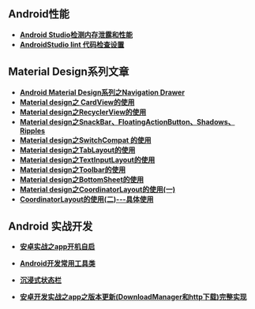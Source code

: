 ## Android性能  

* [**Android Studio检测内存泄露和性能**](https://github.com/zilianliuxue/AndroidStudy/blob/master/Android%E6%80%A7%E8%83%BD/Android%20Studio%E6%A3%80%E6%B5%8B%E5%86%85%E5%AD%98%E6%B3%84%E9%9C%B2%E5%92%8C%E6%80%A7%E8%83%BD.md)   
* [**AndroidStudio lint 代码检查设置**](https://github.com/zilianliuxue/AndroidStudy/blob/master/Android%E6%80%A7%E8%83%BD/AndroidStudio%20lint%20%E4%BB%A3%E7%A0%81%E6%A3%80%E6%9F%A5%E8%AE%BE%E7%BD%AE.md)

## Material Design系列文章

* [**Android Material Design系列之Navigation Drawer**](https://github.com/zilianliuxue/AndroidStudy/blob/master/Material%20design/Android%20Material%20Design%E7%B3%BB%E5%88%97%E4%B9%8BNavigation%20Drawer.md)
* [**Material design之 CardView的使用**](https://github.com/zilianliuxue/AndroidStudy/blob/master/Material%20design/Material%20design%E4%B9%8B%20CardView%E7%9A%84%E4%BD%BF%E7%94%A8.md)
* [**Material design之RecyclerView的使用**](https://github.com/zilianliuxue/AndroidStudy/blob/master/Material%20design/Material%20design%E4%B9%8BRecyclerView%E7%9A%84%E4%BD%BF%E7%94%A8.md)
* [**Material design之SnackBar、FloatingActionButton、Shadows、Ripples**](https://github.com/zilianliuxue/AndroidStudy/blob/master/Material%20design/Material%20design%E4%B9%8BSnackBar%E3%80%81FloatingActionButton%E3%80%81Shadows%E3%80%81Ripples.md)
* [**Material design之SwitchCompat 的使用**](https://github.com/zilianliuxue/AndroidStudy/blob/master/Material%20design/Material%20design%E4%B9%8BSwitchCompat%20%E7%9A%84%E4%BD%BF%E7%94%A8.md)
* [**Material design之TabLayout的使用**](https://github.com/zilianliuxue/AndroidStudy/blob/master/Material%20design/Material%20design%E4%B9%8BTabLayout%E7%9A%84%E4%BD%BF%E7%94%A8.md)
* [**Material design之TextInputLayout的使用**](https://github.com/zilianliuxue/AndroidStudy/blob/master/Material%20design/Material%20design%E4%B9%8BTextInputLayout%E7%9A%84%E4%BD%BF%E7%94%A8.md)
* [**Material design之Toolbar的使用**](https://github.com/zilianliuxue/AndroidStudy/blob/master/Material%20design/Material%20design%E4%B9%8BToolbar%E7%9A%84%E4%BD%BF%E7%94%A8.md)
* [**Material design之BottomSheet的使用**](https://github.com/zilianliuxue/AndroidStudy/blob/master/Material%20design/Material%20design%E4%B9%8BBottomSheet%E7%9A%84%E4%BD%BF%E7%94%A8.md)
* [**Material design之CoordinatorLayout的使用(一)**](https://github.com/zilianliuxue/AndroidStudy/blob/master/Material%20design/Material%20design%E4%B9%8BCoordinatorLayout%E7%9A%84%E4%BD%BF%E7%94%A8(%E4%B8%80).md)
* [**CoordinatorLayout的使用(二)---具体使用**](https://github.com/zilianliuxue/AndroidStudy/blob/master/Material%20design/CoordinatorLayout%E7%9A%84%E4%BD%BF%E7%94%A8(%E4%BA%8C)---%E5%85%B7%E4%BD%93%E4%BD%BF%E7%94%A8.md)

##  Android 实战开发

* [**安卓实战之app开机自启**](https://github.com/zilianliuxue/AndroidStudy/blob/master/Android%20%E5%AE%9E%E6%88%98%E5%BC%80%E5%8F%91/%E5%AE%89%E5%8D%93%E5%AE%9E%E6%88%98%E4%B9%8Bapp%E5%BC%80%E6%9C%BA%E8%87%AA%E5%90%AF.md)

* [**Android开发常用工具类**](https://github.com/zilianliuxue/AndroidStudy/blob/master/Android%20%E5%AE%9E%E6%88%98%E5%BC%80%E5%8F%91/Android%E5%BC%80%E5%8F%91%E5%B8%B8%E7%94%A8%E5%B7%A5%E5%85%B7%E7%B1%BB.md)

* [**沉浸式状态栏**](https://github.com/zilianliuxue/AndroidStudy/blob/master/Android%20%E5%AE%9E%E6%88%98%E5%BC%80%E5%8F%91/%E6%B2%89%E6%B5%B8%E5%BC%8F%E7%8A%B6%E6%80%81%E6%A0%8F.md)

* [**安卓开发实战之app之版本更新(DownloadManager和http下载)完整实现**](https://github.com/zilianliuxue/AndroidStudy/blob/master/Android%20%E5%AE%9E%E6%88%98%E5%BC%80%E5%8F%91/%E5%AE%89%E5%8D%93%E5%BC%80%E5%8F%91%E5%AE%9E%E6%88%98%E4%B9%8Bapp%E4%B9%8B%E7%89%88%E6%9C%AC%E6%9B%B4%E6%96%B0(DownloadManager%E5%92%8Chttp%E4%B8%8B%E8%BD%BD)%E5%AE%8C%E6%95%B4%E5%AE%9E%E7%8E%B0.md)

  ​



